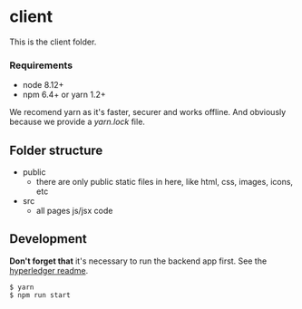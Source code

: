 # client
This is the client folder.

### Requirements
* node 8.12+
* npm 6.4+ or yarn 1.2+

We recomend yarn as it's faster, securer and works offline. And obviously because we provide a *yarn.lock* file.

## Folder structure

* public
    * there are only public static files in here, like html, css, images, icons, etc
* src
    * all pages js/jsx code

## Development
**Don't forget that** it's necessary to run the backend app first. See the [hyperledger readme](../hyperledger/README.md).
```
$ yarn
$ npm run start
```
